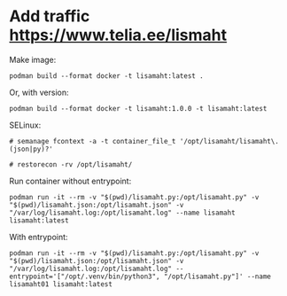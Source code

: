 
# Add traffic <https://www.telia.ee/lismaht>

Make image:

```text
podman build --format docker -t lisamaht:latest .
```

Or, with version:

```text
podman build --format docker -t lisamaht:1.0.0 -t lisamaht:latest
```

SELinux:

```text
# semanage fcontext -a -t container_file_t '/opt/lisamaht/lisamaht\.(json|py)?'

# restorecon -rv /opt/lisamaht/
```

Run container without entrypoint:

```text
podman run -it --rm -v "$(pwd)/lisamaht.py:/opt/lisamaht.py" -v "$(pwd)/lisamaht.json:/opt/lisamaht.json" -v "/var/log/lisamaht.log:/opt/lisamaht.log" --name lisamaht lisamaht:latest
```

With entrypoint:

```text
podman run -it --rm -v "$(pwd)/lisamaht.py:/opt/lisamaht.py" -v "$(pwd)/lisamaht.json:/opt/lisamaht.json" -v "/var/log/lisamaht.log:/opt/lisamaht.log" --entrypoint='["/opt/.venv/bin/python3", "/opt/lisamaht.py"]' --name lisamaht01 lisamaht:latest
```
